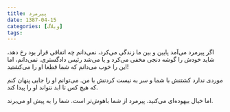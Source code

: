 ```yaml
---
title: پیرمرد
date: 1387-04-15
categories: [وبلاگ]
tags:
---
```


اگر پیرمرد می‌آمد پایین و بین ما زندگی می‌کرد، نمی‌دانم چه اتفاقی قرار بود رخ دهد، شاید خودش را گوشه دنجی مخفی می‌کرد و یا می‌شد رئیس دادگستری. نمی‌دانم، اما این را خوب می‌دانم که شما قطعا او را می‌کشتید!

<!--more-->

موردی ندارد کشتنش با شما و سر به نیست کردنش با من. می‌توانم او را جایی پنهان کنم که هیچ کس تا ابد نتواند او را پیدا کند.

اما خیال بیهوده‌ای می‌کنید. پیرمرد از شما باهوش‌تر است. شما را به پیش او می‌برند.
